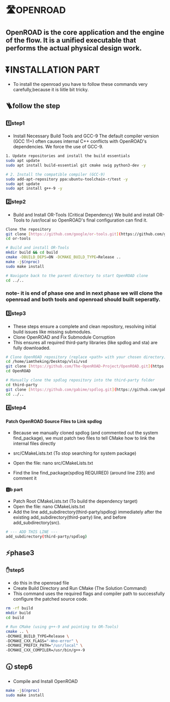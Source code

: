 # 🛣️OPENROAD 

## OpenROAD is the core application and the engine of the flow. It is a unified executable that performs the actual physical design work.


# ⏬INSTALLATION PART 

- To install the openroad you have to follow these commands very carefully,because it is liitle bit tricky.

## 🪜follow the step 

### 1️⃣step1
- Install Necessary Build Tools and GCC-9
  The default compiler version (GCC 11+) often causes internal C++ conflicts with OpenROAD's         dependencies. We force the use of GCC-9.
  
```bash
1. Update repositories and install the build essentials
sudo apt update
sudo apt install build-essential git cmake swig python3-dev -y

# 2. Install the compatible compiler (GCC-9)
sudo add-apt-repository ppa:ubuntu-toolchain-r/test -y
sudo apt update
sudo apt install g++-9 -y
```
### 2️⃣step2
- Build and Install OR-Tools (Critical Dependency)
We build and install OR-Tools to /usr/local so OpenROAD's final configuration can find it.

```bash
Clone the repository
git clone [https://github.com/google/or-tools.git](https://github.com/google/or-tools.git)
cd or-tools

# Build and install OR-Tools
mkdir build && cd build
cmake -DBUILD_DEPS=ON -DCMAKE_BUILD_TYPE=Release ..
make -j$(nproc)
sudo make install

# Navigate back to the parent directory to start OpenROAD clone
cd ../..
```
### note- it is end of phase one and in next phase we will clone the openroad and both tools and openroad should built seperatly.


### 3️⃣step3

- These steps ensure a complete and clean repository, resolving initial build issues like missing submodules.
- Clone OpenROAD and Fix Submodule Corruption
- This ensures all required third-party libraries (like spdlog and sta) are fully downloaded.

```bash
# Clone OpenROAD repository (replace <path> with your chosen directory)
cd /home/iamtheking/Desktop/vlsi/vsd
git clone [https://github.com/The-OpenROAD-Project/OpenROAD.git](https://github.com/The-OpenROAD-Project/OpenROAD.git)
cd OpenROAD

# Manually clone the spdlog repository into the third-party folder
cd third-party
git clone [https://github.com/gabime/spdlog.git](https://github.com/gabime/spdlog.git)
cd ../.. 
```

### 4️⃣step4
#### Patch OpenROAD Source Files to Link spdlog

- Because we manually cloned spdlog (and commented out the system find_package), we must patch      two files to tell CMake how to link the internal files directly

- src/CMakeLists.txt (To stop searching for system package)
- Open the file: nano src/CMakeLists.txt
- Find the line find_package(spdlog REQUIRED) (around line 235) and comment it 

#### 🅱️b part

- Patch Root CMakeLists.txt (To build the dependency target)
- Open the file: nano CMakeLists.txt
- Add the line add_subdirectory(third-party/spdlog) immediately after the existing                 add_subdirectory(third-party) line, and before add_subdirectory(src).

```bash
# --- ADD THIS LINE ---
add_subdirectory(third-party/spdlog)
```


## ⚡phase3

### ✋step5
- do this in the openroad file
- Create Build Directory and Run CMake (The Solution Command)
- This command uses the required flags and compiler path to successfully configure the patched source code.

```bash
rm -rf build
mkdir build
cd build

# Run CMake (using g++-9 and pointing to OR-Tools)
cmake .. \
-DCMAKE_BUILD_TYPE=Release \
-DCMAKE_CXX_FLAGS="-Wno-error" \
-DCMAKE_PREFIX_PATH="/usr/local" \
-DCMAKE_CXX_COMPILER=/usr/bin/g++-9
```
## 🕡 step6
 - Compile and Install OpenROAD

```bash
make -j$(nproc)
sudo make install
```




